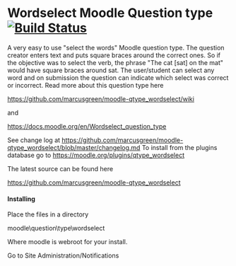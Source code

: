 
# Wordselect Moodle Question type [![Build Status](https://travis-ci.org/marcusgreen/moodle-qtype_wordselect.svg?branch=master)](https://travis-ci.org/marcusgreen/moodle-qtype_wordselect)
A very easy to use "select the words" Moodle question type. The question creator enters text
and puts square braces around the correct ones. So if the objective was to select the verb, the phrase
"The cat [sat] on the mat" would have square braces around sat. The user/student can select any word
and on submission the question can indicate which select was correct or incorrect. Read more about
this question type here

https://github.com/marcusgreen/moodle-qtype_wordselect/wiki

and

https://docs.moodle.org/en/Wordselect_question_type

See change log at https://github.com/marcusgreen/moodle-qtype_wordselect/blob/master/changelog.md To install from the plugins database go to https://moodle.org/plugins/qtype_wordselect

The latest source can be found here

https://github.com/marcusgreen/moodle-qtype_wordselect

#### Installing
Place the files in a directory

moodle\question\type\wordselect

Where moodle is webroot for your install.

Go to Site Administration/Notifications